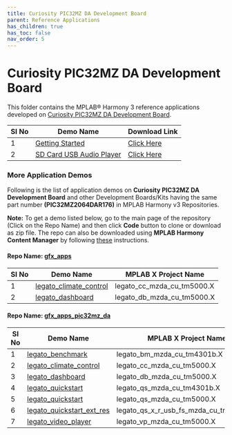 ```yaml
---
title: Curiosity PIC32MZ DA Development Board
parent: Reference Applications
has_children: true
has_toc: false
nav_order: 5
---
```

# Curiosity PIC32MZ DA Development Board

This folder contains the MPLAB® Harmony 3 reference applications developed on [Curiosity PIC32MZ DA Development Board](https://www.microchip.com/DevelopmentTools/ProductDetails/PartNO/EV87D54A).

|SI No| Demo Name | Download Link |
| --- | --- | -- |
| 1 | [Getting Started](./pic32mzda_getting_started/readme.md) | [Click Here](https://github.com/MicrochipTech/MPLAB-Harmony-Reference-Apps/releases/latest/download/pic32mzda_getting_started.zip) |
| 2 | [SD Card USB Audio Player](./pic32mzda_sdcard_usb_audio_player/readme.md) | [Click Here](https://github.com/MicrochipTech/MPLAB-Harmony-Reference-Apps/releases/latest/download/pic32mzda_sdcard_usb_audio_player.zip) |


### More Application Demos

Following is the list of application demos on **Curiosity PIC32MZ DA Development Board** and other Development Boards/Kits having the same part number **(PIC32MZ2064DAR176)** in MPLAB Harmony v3 Repositories.

**Note:** To get a demo listed below, go to the main page of the repository (Click on the Repo Name) and then click **Code** button to clone or download as zip file. The repo can also be downloaded using **MPLAB Harmony Content Manager** by following [these](https://microchip-mplab-harmony.github.io/contentmanager/) instructions.  







[comment]:#ListStart



#### Repo Name: [gfx_apps](https://github.com/Microchip-MPLAB-Harmony/gfx_apps)

|SI No| Demo Name | MPLAB X Project Name |
| --- | --- | --- |
| 1 | [legato_climate_control](https://github.com/Microchip-MPLAB-Harmony/gfx_apps/tree/master/apps/legato_climate_control) | legato_cc_mzda_cu_tm5000.X |
| 2 | [legato_dashboard](https://github.com/Microchip-MPLAB-Harmony/gfx_apps/tree/master/apps/legato_dashboard) | legato_db_mzda_cu_tm5000.X |


#### Repo Name: [gfx_apps_pic32mz_da](https://github.com/Microchip-MPLAB-Harmony/gfx_apps_pic32mz_da)

|SI No| Demo Name | MPLAB X Project Name |
| --- | --- | --- |
| 1 | [legato_benchmark](https://github.com/Microchip-MPLAB-Harmony/gfx_apps_pic32mz_da/tree/master/apps/legato_benchmark) | legato_bm_mzda_cu_tm4301b.X |
| 2 | [legato_climate_control](https://github.com/Microchip-MPLAB-Harmony/gfx_apps_pic32mz_da/tree/master/apps/legato_climate_control) | legato_cc_mzda_cu_tm5000.X |
| 3 | [legato_dashboard](https://github.com/Microchip-MPLAB-Harmony/gfx_apps_pic32mz_da/tree/master/apps/legato_dashboard) | legato_db_mzda_cu_tm5000.X |
| 4 | [legato_quickstart](https://github.com/Microchip-MPLAB-Harmony/gfx_apps_pic32mz_da/tree/master/apps/legato_quickstart) | legato_qs_mzda_cu_tm4301b.X |
| 5 | [legato_quickstart](https://github.com/Microchip-MPLAB-Harmony/gfx_apps_pic32mz_da/tree/master/apps/legato_quickstart) | legato_qs_mzda_cu_tm5000.X |
| 6 | [legato_quickstart_ext_res](https://github.com/Microchip-MPLAB-Harmony/gfx_apps_pic32mz_da/tree/master/apps/legato_quickstart_ext_res) | legato_qs_x_r_usb_fs_mzda_cu_tm4301b.X |
| 7 | [legato_video_player](https://github.com/Microchip-MPLAB-Harmony/gfx_apps_pic32mz_da/tree/master/apps/legato_video_player) | legato_vp_mzda_cu_tm5000.X |


[comment]:#ListEnd
